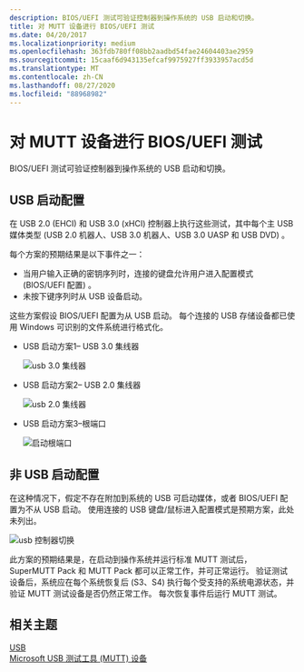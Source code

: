 ```yaml
---
description: BIOS/UEFI 测试可验证控制器到操作系统的 USB 启动和切换。
title: 对 MUTT 设备进行 BIOS/UEFI 测试
ms.date: 04/20/2017
ms.localizationpriority: medium
ms.openlocfilehash: 363fdb780ff08bb2aadbd54fae24604403ae2959
ms.sourcegitcommit: 15caaf6d943135efcaf9975927ff3933957acd5d
ms.translationtype: MT
ms.contentlocale: zh-CN
ms.lasthandoff: 08/27/2020
ms.locfileid: "88968982"
---
```

# <a name="biosuefi-testing-with-the-mutt-devices"></a>对 MUTT 设备进行 BIOS/UEFI 测试


BIOS/UEFI 测试可验证控制器到操作系统的 USB 启动和切换。

## <a name="usb-boot-configurations"></a>USB 启动配置


在 USB 2.0 (EHCI) 和 USB 3.0 (xHCI) 控制器上执行这些测试，其中每个主 USB 媒体类型 (USB 2.0 机器人、USB 3.0 机器人、USB 3.0 UASP 和 USB DVD) 。

每个方案的预期结果是以下事件之一：

-   当用户输入正确的密钥序列时，连接的键盘允许用户进入配置模式 (BIOS/UEFI 配置) 。
-   未按下键序列时从 USB 设备启动。

这些方案假设 BIOS/UEFI 配置为从 USB 启动。 每个连接的 USB 存储设备都已使用 Windows 可识别的文件系统进行格式化。

-   USB 启动方案1– USB 3.0 集线器

    ![usb 3.0 集线器](images/fig16-usb-bootbehind30hub.png)

-   USB 启动方案2– USB 2.0 集线器

    ![usb 2.0 集线器](images/fig17-usb-bootbehind20hub.png)

-   USB 启动方案3–根端口

    ![启动根端口](images/fig18-usb-bootrootport.png)

## <a name="non-usb-boot-configurations"></a>非 USB 启动配置


在这种情况下，假定不存在附加到系统的 USB 可启动媒体，或者 BIOS/UEFI 配置为不从 USB 启动。 使用连接的 USB 键盘/鼠标进入配置模式是预期方案，此处未列出。

![usb 控制器切换](images/fig19-usb-controllerhandoff.png)

此方案的预期结果是，在启动到操作系统并运行标准 MUTT 测试后，SuperMUTT Pack 和 MUTT Pack 都可以正常工作，并可正常运行。 验证测试设备后，系统应在每个系统恢复后 (S3、S4) 执行每个受支持的系统电源状态，并验证 MUTT 测试设备是否仍然正常工作。 每次恢复事件后运行 MUTT 测试。

## <a name="related-topics"></a>相关主题
[USB](https://docs.microsoft.com/windows-hardware/drivers/)  
[Microsoft USB 测试工具 (MUTT) 设备](microsoft-usb-test-tool--mutt--devices.md)  



